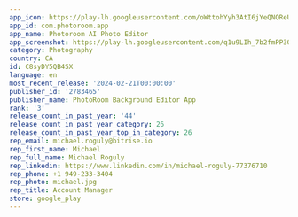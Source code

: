 ```yaml
---
app_icon: https://play-lh.googleusercontent.com/oWttohYyh3AtI6jYeQNQReUzhz-babbXTHf9DDosjH-BnUC1eGgh16yxJoDrJm9xxr49
app_id: com.photoroom.app
app_name: Photoroom AI Photo Editor
app_screenshot: https://play-lh.googleusercontent.com/q1u9LIh_7b2fmPP3Onwx8Fm49yPIEwmmlnLcizUY6_pw1H3g9-nCfcb9j7VoDHVBOA
category: Photography
country: CA
id: C8syDY5QB4SX
language: en
most_recent_release: '2024-02-21T00:00:00'
publisher_id: '2783465'
publisher_name: PhotoRoom Background Editor App
rank: '3'
release_count_in_past_year: '44'
release_count_in_past_year_category: 26
release_count_in_past_year_top_in_category: 26
rep_email: michael.roguly@bitrise.io
rep_first_name: Michael
rep_full_name: Michael Roguly
rep_linkedin: https://www.linkedin.com/in/michael-roguly-77376710
rep_phone: +1 949-233-3404
rep_photo: michael.jpg
rep_title: Account Manager
store: google_play
---
```

